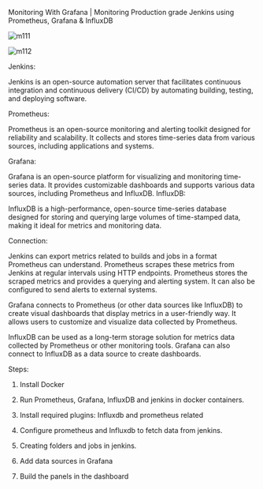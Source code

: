 Monitoring With Grafana | Monitoring Production grade Jenkins using Prometheus, Grafana & InfluxDB

![m111](https://github.com/bhanumalhotra123/jenkins_monitor_prometheus_grafana_influxdb/assets/144083659/b7a79988-8cc0-4bb2-8fed-83b57162ed27)

![m112](https://github.com/bhanumalhotra123/jenkins_monitor_prometheus_grafana_influxdb/assets/144083659/bb51c387-8b42-4d1a-b681-fa2745b0892c)





Jenkins:

Jenkins is an open-source automation server that facilitates continuous integration and continuous delivery (CI/CD) by automating building, testing, and deploying software.


Prometheus:

Prometheus is an open-source monitoring and alerting toolkit designed for reliability and scalability. It collects and stores time-series data from various sources, including applications and systems.


Grafana:

Grafana is an open-source platform for visualizing and monitoring time-series data. It provides customizable dashboards and supports various data sources, including Prometheus and InfluxDB.
InfluxDB:

InfluxDB is a high-performance, open-source time-series database designed for storing and querying large volumes of time-stamped data, making it ideal for metrics and monitoring data.


Connection:

Jenkins can export metrics related to builds and jobs in a format Prometheus can understand. Prometheus scrapes these metrics from Jenkins at regular intervals using HTTP endpoints.
Prometheus stores the scraped metrics and provides a querying and alerting system. It can also be configured to send alerts to external systems.

Grafana connects to Prometheus (or other data sources like InfluxDB) to create visual dashboards that display metrics in a user-friendly way. It allows users to customize and visualize data collected by Prometheus.

InfluxDB can be used as a long-term storage solution for metrics data collected by Prometheus or other monitoring tools. Grafana can also connect to InfluxDB as a data source to create dashboards.



Steps:

1. Install Docker

2. Run Prometheus, Grafana, InfluxDB and jenkins in docker containers.

3. Install required plugins: Influxdb and prometheus related

4. Configure prometheus and Influxdb to fetch data from jenkins.

5. Creating folders and jobs in jenkins.

6. Add data sources in Grafana

7. Build the panels in the dashboard
